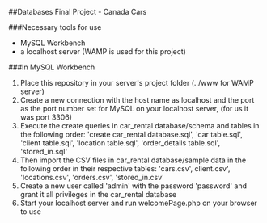 ##Databases Final Project - Canada Cars

###Necessary tools for use
- MySQL Workbench
- a localhost server (WAMP is used for this project)

###In MySQL Workbench
1. Place this repository in your server's project folder (../www for WAMP server)
2. Create a new connection with the host name as localhost and the port as the port number set for MySQL on your localhost server, (for us it was port 3306)
3. Execute the create queries in car_rental database/schema and tables in the following order: 'create car_rental database.sql', 'car table.sql', 'client table.sql', 'location table.sql', 'order_details table.sql', 'stored_in.sql'
4. Then import the CSV files in car_rental database/sample data in the following order in their respective tables: 'cars.csv', client.csv', 'locations.csv', 'orders.csv', 'stored_in.csv'
5. Create a new user called 'admin' with the password 'password' and grant it all privileges in the car_rental database
6. Start your localhost server and run welcomePage.php on your browser to use
